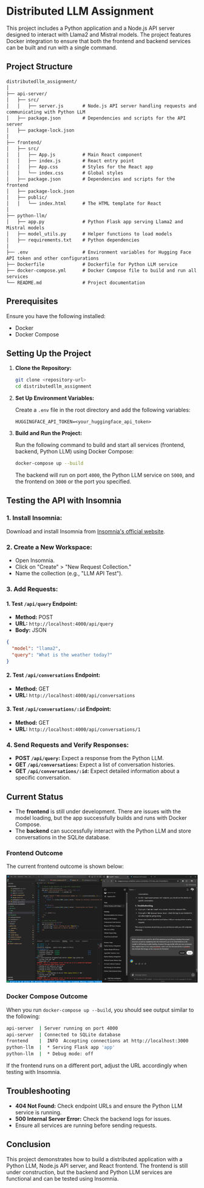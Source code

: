 
# Distributed LLM Assignment

This project includes a Python application and a Node.js API server designed to interact with Llama2 and Mistral models. The project features Docker integration to ensure that both the frontend and backend services can be built and run with a single command.

## Project Structure

```
distributedllm_assignment/
│
├── api-server/
│   ├── src/
│   │   ├── server.js       # Node.js API server handling requests and communicating with Python LLM
│   ├── package.json        # Dependencies and scripts for the API server
│   ├── package-lock.json
│
├── frontend/
│   ├── src/
│   │   ├── App.js          # Main React component
│   │   ├── index.js        # React entry point
│   │   ├── App.css         # Styles for the React app
│   │   └── index.css       # Global styles
│   ├── package.json        # Dependencies and scripts for the frontend
│   ├── package-lock.json
│   ├── public/
│   │   └── index.html      # The HTML template for React
│
├── python-llm/
│   ├── app.py              # Python Flask app serving Llama2 and Mistral models
│   ├── model_utils.py      # Helper functions to load models
│   ├── requirements.txt    # Python dependencies
│
├── .env                    # Environment variables for Hugging Face API token and other configurations
├── Dockerfile              # Dockerfile for Python LLM service
├── docker-compose.yml      # Docker Compose file to build and run all services
└── README.md               # Project documentation
```

## Prerequisites

Ensure you have the following installed:

- Docker
- Docker Compose

## Setting Up the Project

1. **Clone the Repository:**

   ```bash
   git clone <repository-url>
   cd distributedllm_assignment
   ```

2. **Set Up Environment Variables:**

   Create a `.env` file in the root directory and add the following variables:

   ```env
   HUGGINGFACE_API_TOKEN=<your_huggingface_api_token>
   ```

3. **Build and Run the Project:**

   Run the following command to build and start all services (frontend, backend, Python LLM) using Docker Compose:

   ```bash
   docker-compose up --build
   ```

   The backend will run on port `4000`, the Python LLM service on `5000`, and the frontend on `3000` or the port you specified.

## Testing the API with Insomnia

### 1. **Install Insomnia:**

   Download and install Insomnia from [Insomnia's official website](https://insomnia.rest/download).

### 2. **Create a New Workspace:**

   - Open Insomnia.
   - Click on "Create" > "New Request Collection."
   - Name the collection (e.g., "LLM API Test").

### 3. **Add Requests:**

   #### 1. **Test `/api/query` Endpoint:**

   - **Method:** POST
   - **URL:** `http://localhost:4000/api/query`
   - **Body:** JSON

   ```json
   {
     "model": "llama2",
     "query": "What is the weather today?"
   }
   ```

   #### 2. **Test `/api/conversations` Endpoint:**

   - **Method:** GET
   - **URL:** `http://localhost:4000/api/conversations`

   #### 3. **Test `/api/conversations/:id` Endpoint:**

   - **Method:** GET
   - **URL:** `http://localhost:4000/api/conversations/1`

### 4. **Send Requests and Verify Responses:**

   - **POST `/api/query`:** Expect a response from the Python LLM.
   - **GET `/api/conversations`:** Expect a list of conversation histories.
   - **GET `/api/conversations/:id`:** Expect detailed information about a specific conversation.

## Current Status

- The **frontend** is still under development. There are issues with the model loading, but the app successfully builds and runs with Docker Compose.
- The **backend** can successfully interact with the Python LLM and store conversations in the SQLite database.
  
### Frontend Outcome

The current frontend outcome is shown below:

![Frontend Outcome](./srcc.png)

### Docker Compose Outcome

When you run `docker-compose up --build`, you should see output similar to the following:

```bash
api-server  | Server running on port 4000
api-server  | Connected to SQLite database
frontend    |  INFO  Accepting connections at http://localhost:3000
python-llm  |  * Serving Flask app 'app'
python-llm  |  * Debug mode: off
```

If the frontend runs on a different port, adjust the URL accordingly when testing with Insomnia.

## Troubleshooting

- **404 Not Found:** Check endpoint URLs and ensure the Python LLM service is running.
- **500 Internal Server Error:** Check the backend logs for issues.
- Ensure all services are running before sending requests.

## Conclusion

This project demonstrates how to build a distributed application with a Python LLM, Node.js API server, and React frontend. The frontend is still under construction, but the backend and Python LLM services are functional and can be tested using Insomnia.
